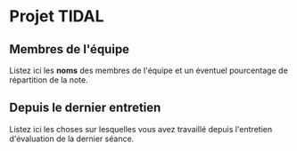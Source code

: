 # Projet TIDAL

## Membres de l'équipe
Listez ici les **noms** des membres de l'équipe et un éventuel pourcentage de répartition de la note.

## Depuis le dernier entretien
Listez ici les choses sur lesquelles vous avez travaillé depuis l'entretien d'évaluation de la dernier séance.